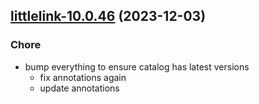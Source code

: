 

## [littlelink-10.0.46](https://github.com/truecharts/charts/compare/littlelink-10.0.45...littlelink-10.0.46) (2023-12-03)

### Chore

- bump everything to ensure catalog has latest versions
  - fix annotations again
  - update annotations
  
  